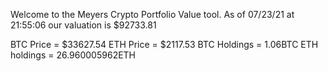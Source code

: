 Welcome to the Meyers Crypto Portfolio Value tool. 
As of 07/23/21 at 21:55:06 our valuation is $92733.81 

BTC Price = $33627.54
 ETH Price = $2117.53
BTC Holdings = 1.06BTC
 ETH holdings = 26.960005962ETH 
